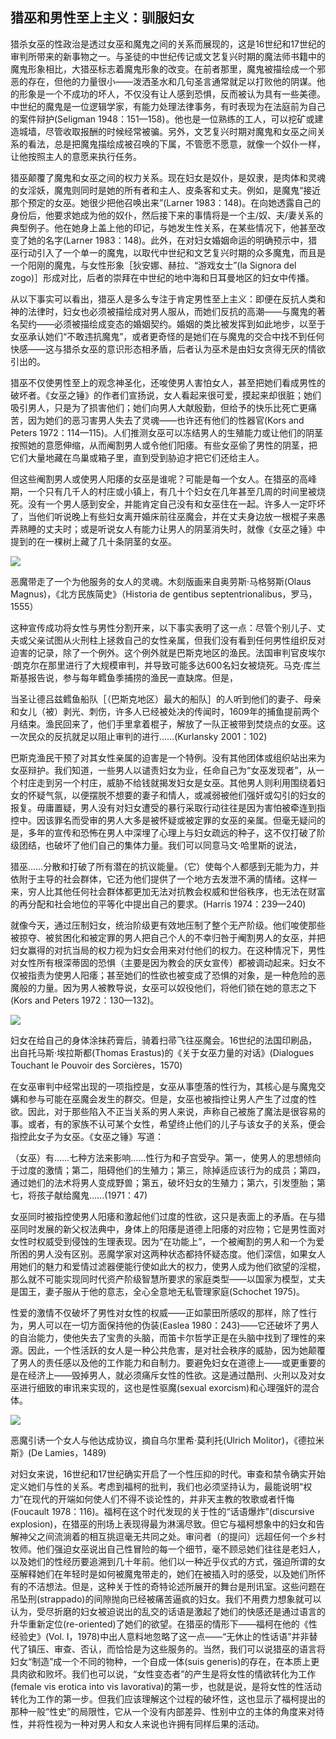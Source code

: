  

## 猎巫和男性至上主义：驯服妇女

猎杀女巫的性政治是透过女巫和魔鬼之间的关系而展现的，这是16世纪和17世纪的审判所带来的新事物之一。与圣徒的中世纪传记或文艺复兴时期的魔法师书籍中的魔鬼形象相比，大猎巫标志着魔鬼形象的改变。在前者那里，魔鬼被描绘成一个邪恶的存在，但他的力量很小——泼洒圣水和几句圣言通常就足以打败他的阴谋。他的形象是一个不成功的坏人，不仅没有让人感到恐惧，反而被认为具有一些美德。中世纪的魔鬼是一位逻辑学家，有能力处理法律事务，有时表现为在法庭前为自己的案件辩护(Seligman 1948：151—158)![在但丁的《地狱篇》中，魔鬼笑着说：“也许你没想到我是个逻辑学家吧！”(“Tu non pensavi ch’io loico fossi！”)他抢走了卜尼法斯八世的灵魂，后者狡猾地想通过在犯罪的过程中忏悔来逃避永恒的火焰（《神曲·地狱篇》，第27章，第123行）。](data:image/gif;base64,iVBORw0KGgoAAAANSUhEUgAAAAEAAAABCAYAAAAfFcSJAAAADUlEQVQImWNgYGBgAAAABQABh6FO1AAAAABJRU5ErkJggg==)。他也是一位熟练的工人，可以挖矿或建造城墙，尽管收取报酬的时候经常被骗。另外，文艺复兴时期对魔鬼和女巫之间关系的看法，总是把魔鬼描绘成被召唤的下属，不管愿不愿意，就像一个奴仆一样，让他按照主人的意愿来执行任务。

猎巫颠覆了魔鬼和女巫之间的权力关系。现在妇女是奴仆，是奴隶，是肉体和灵魂的女淫妖，魔鬼则同时是她的所有者和主人、皮条客和丈夫。例如，是魔鬼“接近那个预定的女巫。她很少把他召唤出来”(Larner 1983：148)。在向她透露自己的身份后，他要求她成为他的奴仆，然后接下来的事情将是一个主/奴、夫/妻关系的典型例子。他在她身上盖上他的印记，与她发生性关系，在某些情况下，他甚至改变了她的名字(Larner 1983：148)。此外，在对妇女婚姻命运的明确预示中，猎巫行动引入了一个单一的魔鬼，以取代中世纪和文艺复兴时期的众多魔鬼，而且是一个阳刚的魔鬼，与女性形象［狄安娜、赫拉、“游戏女士”(la Signora del zogo)］形成对比，后者的崇拜在中世纪的地中海和日耳曼地区的妇女中传播。

从以下事实可以看出，猎巫人是多么专注于肯定男性至上主义：即便在反抗人类和神的法律时，妇女也必须被描绘成对男人服从，而她们反抗的高潮——与魔鬼的著名契约——必须被描绘成变态的婚姻契约。婚姻的类比被发挥到如此地步，以至于女巫承认她们“不敢违抗魔鬼”，或者更奇怪的是她们在与魔鬼的交合中找不到任何快感——这与猎杀女巫的意识形态相矛盾，后者认为巫术是由妇女贪得无厌的情欲引出的。

猎巫不仅使男性至上的观念神圣化，还唆使男人害怕女人，甚至把她们看成男性的破坏者。《女巫之锤》的作者们宣扬说，女人看起来很可爱，摸起来却很脏；她们吸引男人，只是为了损害他们；她们向男人大献殷勤，但给予的快乐比死亡更痛苦，因为她们的恶习害男人失去了灵魂——也许还有他们的性器官(Kors and Peters 1972：114—115)。人们推测女巫可以冻结男人的生殖能力或让他们的阴茎按照她的意愿伸缩，从而阉割男人或令他们阳痿。![破坏夫妻关系也是当时有关婚姻和分居的司法程序中的一个重要主题，特别是在法国。正如罗伯特·曼德鲁所观察到的，男人非常害怕被女人弄得阳痿，以至于乡村牧师经常禁止那些被怀疑作为“结扎”（tying of knots，一种据称能导致男性阳痿的装置）专家的妇女参加婚礼(Mandrou 1968：81—82，39lff.；Le Roy Ladurie 1974：204—205；Lecky 1886：100)。](data:image/gif;base64,iVBORw0KGgoAAAANSUhEUgAAAAEAAAABCAYAAAAfFcSJAAAADUlEQVQImWNgYGBgAAAABQABh6FO1AAAAABJRU5ErkJggg==)有些女巫偷了男性的阴茎，把它们大量地藏在鸟巢或箱子里，直到受到胁迫才把它们还给主人。![这个故事出现在一些恶魔学作品中，它总是以男人发现自己受到伤害并强迫女巫把他的阴茎还给他而结束。她陪他到树顶，在那里她将许多阴茎藏在一个窝里；男人选择了一个，但女巫反对：“不，那一个是属于主教的。”](data:image/gif;base64,iVBORw0KGgoAAAANSUhEUgAAAAEAAAABCAYAAAAfFcSJAAAADUlEQVQImWNgYGBgAAAABQABh6FO1AAAAABJRU5ErkJggg==)

但这些阉割男人或使男人阳痿的女巫是谁呢？可能是每一个女人。在猎巫的高峰期，一个只有几千人的村庄或小镇上，有几十个妇女在几年甚至几周的时间里被烧死。没有一个男人感到安全，并能肯定自己没有和女巫住在一起。许多人一定吓坏了，当他们听说晚上有些妇女离开婚床前往巫魔会，并在丈夫身边放一根棍子来愚弄熟睡的丈夫时；或是听说女人有能力让男人的阴茎消失时，就像《女巫之锤》中提到的在一棵树上藏了几十条阴茎的女巫。

![](epub/凯列班与女巫%20妇女、身体与原始积累%20([意]西尔维娅·费代里奇)%20(Z-Library)/images/51114e8f25137c14f569614c15e06210.jpeg)

恶魔带走了一个为他服务的女人的灵魂。木刻版画来自奥劳斯·马格努斯(Olaus Magnus)，《北方民族简史》（Historia de gentibus septentrionalibus，罗马，1555）

这种宣传成功将女性与男性分割开来，以下事实表明了这一点：尽管个别儿子、丈夫或父亲试图从火刑柱上拯救自己的女性亲属，但我们没有看到任何男性组织反对迫害的记录，除了一个例外。这个例外就是巴斯克地区的渔民。法国审判官皮埃尔·朗克尔在那里进行了大规模审判，并导致可能多达600名妇女被烧死。马克·库兰斯基报告说，参与每年鳕鱼季捕捞的渔民一直缺席。但是，

当圣让德吕兹鳕鱼船队［（巴斯克地区）最大的船队］的人听到他们的妻子、母亲和女儿（被）剥光、刺伤，许多人已经被处决的传闻时，1609年的捕鱼提前两个月结束。渔民回来了，他们手里拿着棍子，解放了一队正被带到焚烧点的女巫。这一次民众的反抗就足以阻止审判的进行……(Kurlansky 2001：102)

巴斯克渔民干预了对其女性亲属的迫害是一个特例。没有其他团体或组织站出来为女巫辩护。我们知道，一些男人以谴责妇女为业，任命自己为“女巫发现者”，从一个村庄走到另一个村庄，威胁不给钱就揭发妇女是女巫。其他男人则利用围绕着妇女的怀疑气氛，以便摆脱不想要的妻子和情人，或减弱被他们强奸或勾引的妇女的报复。毋庸置疑，男人没有对妇女遭受的暴行采取行动往往是因为害怕被牵连到指控中。因该罪名而受审的男人大多是被怀疑或被定罪的女巫的亲属。但毫无疑问的是，多年的宣传和恐怖在男人中深埋了心理上与妇女疏远的种子，这不仅打破了阶级团结，也破坏了他们自己的集体力量。我们可以同意马文·哈里斯的说法，

猎巫……分散和打破了所有潜在的抗议能量。（它）使每个人都感到无能为力，并依附于主导的社会群体，它还为他们提供了一个地方去发泄不满的情绪。这样一来，穷人比其他任何社会群体都更加无法对抗教会权威和世俗秩序，也无法在财富的再分配和社会地位的平等化中提出自己的要求。(Harris 1974：239—240)

就像今天，通过压制妇女，统治阶级更有效地压制了整个无产阶级。他们唆使那些被掠夺、被贫困化和被定罪的男人把自己个人的不幸归咎于阉割男人的女巫，并把妇女赢得的对抗当局的权力视为妇女会用来对付他们的权力。在这种情况下，男性对女性所有根深蒂固的恐惧（主要是因为教会的厌女宣传）都被调动起来。妇女不仅被指责为使男人阳痿；甚至她们的性欲也被变成了恐惧的对象，是一种危险的恶魔般的力量。因为男人被教导说，女巫可以奴役他们，将他们锁在她的意志之下(Kors and Peters 1972：130—132)。

![](epub/凯列班与女巫%20妇女、身体与原始积累%20([意]西尔维娅·费代里奇)%20(Z-Library)/images/ffc3d4c1f118d273b4126590fafbf544.jpeg)

妇女在给自己的身体涂抹药膏后，骑着扫帚飞往巫魔会。16世纪的法国印刷品，出自托马斯·埃拉斯都(Thomas Erastus)的《关于女巫力量的对话》(Dialogues Touchant le Pouvoir des Sorcières，1570)

在女巫审判中经常出现的一项指控是，女巫从事堕落的性行为，其核心是与魔鬼交媾和参与可能在巫魔会发生的群交。但是，女巫也被指控让男人产生了过度的性欲。因此，对于那些陷入不正当关系的男人来说，声称自己被施了魔法是很容易的事。或者，有的家族不认可某个女性，希望终止他们的儿子与该女子的关系，便会指控此女子为女巫。《女巫之锤》写道：

（女巫）有……七种方法来影响……性行为和子宫受孕。第一，使男人的思想倾向于过度的激情；第二，阻碍他们的生殖力；第三，除掉适应该行为的成员；第四，通过她们的法术将男人变成野兽；第五，破坏妇女的生殖力；第六，引发堕胎；第七，将孩子献给魔鬼……(1971：47)

女巫同时被指控使男人阳痿和激起他们过度的性欲，这只是表面上的矛盾。在与猎巫同时发展的新父权法典中，身体上的阳痿是道德上阳痿的对应物；它是男性面对女性时权威受到侵蚀的生理表现。因为“在功能上”，一个被阉割的男人和一个为爱所困的男人没有区别。恶魔学家对这两种状态都持怀疑态度。他们深信，如果女人用她们的魅力和爱情过滤器便能行使如此大的权力，使男人成为他们欲望的淫棍，那么就不可能实现同时代资产阶级智慧所要求的家庭类型——以国家为模型，丈夫是国王，妻子服从于他的意志，全心全意地无私管理家庭(Schochet 1975)。

性爱的激情不仅破坏了男性对女性的权威——正如蒙田所感叹的那样，除了性行为，男人可以在一切方面保持他的伪装(Easlea 1980：243)——它还破坏了男人的自治能力，使他失去了宝贵的头脑，而笛卡尔哲学正是在头脑中找到了理性的来源。因此，一个性活跃的女人是一种公共危害，是对社会秩序的威胁，因为她颠覆了男人的责任感以及他的工作能力和自制力。要避免妇女在道德上——或更重要的是在经济上——毁掉男人，就必须痛斥女性的性欲。这是通过酷刑、火刑以及对女巫进行细致的审讯来实现的，这也是性驱魔(sexual exorcism)和心理强奸的混合体。![卡洛琳·麦茜特认为，对女巫的审讯和折磨为培根所定义的新科学的方法论提供了模板：（培根）在描述他的科学目标和方法时使用的许多意象都来自法庭，而且培根把自然界视为需要用机械发明来折磨的女性。这强烈暗示了审讯女巫时用来折磨女巫的机械装置。在一个相关的段落中，培根说，可能发现自然界秘密的方法存在于宗教裁判所调查巫术秘密的方法中……(Merchant 1980：168)](data:image/gif;base64,iVBORw0KGgoAAAANSUhEUgAAAAEAAAABCAYAAAAfFcSJAAAADUlEQVQImWNgYGBgAAAABQABh6FO1AAAAABJRU5ErkJggg==)

![](epub/凯列班与女巫%20妇女、身体与原始积累%20([意]西尔维娅·费代里奇)%20(Z-Library)/images/62e9df66c99e96f712c6d34583ce3305.jpeg)

恶魔引诱一个女人与他达成协议，摘自乌尔里希·莫利托(Ulrich Molitor)，《德拉米斯》(De Lamies，1489)

对妇女来说，16世纪和17世纪确实开启了一个性压抑的时代。审查和禁令确实开始定义她们与性的关系。考虑到福柯的批判，我们也必须坚持认为，最能说明“权力”在现代的开端如何使人们不得不谈论性的，并非天主教的牧歌或者忏悔(Foucault 1978：116)。福柯在这个时代发现的关于性的“话语爆炸”(discursive explosion)，在猎巫的刑场上表现得最为淋漓尽致。但它与福柯想象中的妇女和告解神父之间流淌着的相互挑逗毫无共同之处。审问者（的提问）远超任何一个乡村牧师。他们强迫女巫说出自己性冒险的每一个细节，毫不顾忌她们往往是老妇人，以及她们的性经历要追溯到几十年前。他们以一种近乎仪式的方式，强迫所谓的女巫解释她们在年轻时是如何被魔鬼带走的，她们在被插入时的感受，以及她们所怀有的不洁想法。但是，这种关于性的奇特论述所展开的舞台是刑讯室。这些问题在吊坠刑(strappado)的间隙抛向已经被痛苦逼疯的妇女。我们不用费力想象就可以认为，受尽折磨的妇女被迫说出的乱交的话语是激起了她们的快感还是通过语言的升华重新定位(re-oriented)了她们的欲望。在猎巫的情形下——福柯在他的《性经验史》(Vol. Ⅰ，1978)中出人意料地忽略了这一点——“无休止的性话语”并非替代了镇压、审查、否认，而恰恰是为这些服务的。当然，我们可以说猎巫的语言将妇女“制造”成一个不同的物种，一个自成一体(suis generis)的存在，在本质上更具肉欲和败坏。我们也可以说，“女性变态者”的产生是将女性的情欲转化为工作(female vis erotica into vis lavorativa)的第一步，也就是说，是将女性的性活动转化为工作的第一步。但我们应该理解这个过程的破坏性，这也显示了福柯提出的那种一般“性史”的局限性，它从一个没有内部差异、性别中立的主体的角度来对待性，并将性视为一种对男人和女人来说也许拥有同样后果的活动。